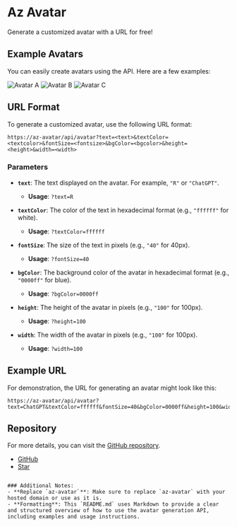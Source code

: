 # Az Avatar

Generate a customized avatar with a URL for free!

## Example Avatars

You can easily create avatars using the API. Here are a few examples:

![Avatar A](https://az-avatar/api/avatar?text=A&height=100&width=100&bgColor=yellow&textColor=black)
![Avatar B](https://az-avatar/api/avatar?text=B&height=100&width=100&bgColor=red&textColor=black)
![Avatar C](https://az-avatar/api/avatar?text=C&height=100&width=100&bgColor=blue&textColor=black)

## URL Format

To generate a customized avatar, use the following URL format:

```
https://az-avatar/api/avatar?text=<text>&textColor=<textcolor>&fontSize=<fontsize>&bgColor=<bgcolor>&height=<height>&width=<width>
```

### Parameters

- **`text`**: The text displayed on the avatar. For example, `"R"` or `"ChatGPT"`.
  - **Usage**: `?text=R`

- **`textColor`**: The color of the text in hexadecimal format (e.g., `"ffffff"` for white).
  - **Usage**: `?textColor=ffffff`

- **`fontSize`**: The size of the text in pixels (e.g., `"40"` for 40px).
  - **Usage**: `?fontSize=40`

- **`bgColor`**: The background color of the avatar in hexadecimal format (e.g., `"0000ff"` for blue).
  - **Usage**: `?bgColor=0000ff`

- **`height`**: The height of the avatar in pixels (e.g., `"100"` for 100px).
  - **Usage**: `?height=100`

- **`width`**: The width of the avatar in pixels (e.g., `"100"` for 100px).
  - **Usage**: `?width=100`

## Example URL

For demonstration, the URL for generating an avatar might look like this:

```
https://az-avatar/api/avatar?text=ChatGPT&textColor=ffffff&fontSize=40&bgColor=0000ff&height=100&width=100
```

## Repository

For more details, you can visit the [GitHub repository](https://github.com/r2hu1/az-avatar).

- [GitHub](https://github.com/r2hu1/az-avatar)
- [Star](https://github.com/r2hu1/az-avatar)
```

### Additional Notes:
- **Replace `az-avatar`**: Make sure to replace `az-avatar` with your hosted domain or use as it is.
- **Formatting**: This `README.md` uses Markdown to provide a clear and structured overview of how to use the avatar generation API, including examples and usage instructions.